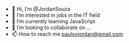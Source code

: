 - 👋 Hi, I’m @JordanSouza
- 👀 I’m interested in jobs in the IT field
- 🌱 I’m currently learning JavaScript
- 💞️ I’m looking to collaborate on ...
- 📫 How to reach me paulovjordan@gmail.com

<!---
JordanSouza/JordanSouza is a ✨ special ✨ repository because its `README.md` (this file) appears on your GitHub profile.
You can click the Preview link to take a look at your changes.
--->
